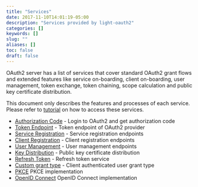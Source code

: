 ```yaml
---
title: "Services"
date: 2017-11-10T14:01:19-05:00
description: "Services provided by light-oauth2"
categories: []
keywords: []
slug: ""
aliases: []
toc: false
draft: false
---
```


OAuth2 server has a list of services that cover standard OAuth2 grant flows and extended 
features like service on-boarding, client on-boarding, user management, token exchange,
token chaining, scope calculation and public key certificate distribution.  
 
This document only describes the features and processes of each service. Please refer 
to [tutorial][] on how to access these services. 

* [Authorization Code][] - Login to OAuth2 and get authorization code
* [Token Endpoint][] - Token endpoint of OAuth2 provider
* [Service Registration][] - Service registration endpoints
* [Client Registration][] - Client registration endpoints
* [User Management][] - User management endpoints
* [Key Distribution][] - Public key certificate distribution
* [Refresh Token][] - Refresh token service
* [Custom grant type][] - Client authenticated user grant type
* [PKCE][] PKCE implementation
* [OpenID Connect][] OpenID Connect implementation


[OpenID Connect]: /service/oauth/serivce/openid/
[PKCE]: /service/oauth/service/pkce/
[Custom grant type]: /service/oauth/serivce/custom/
[tutorial]: /tutorial/oauth/
[Authorization Code]: /service/oauth/service/code/
[Token Endpoint]: /service/oauth/service/token/
[Service Registration]: /service/oauth/service/service/
[Client Registration]: /service/oauth/service/client/
[User Management]: /service/oauth/service/user/
[Key Distribution]: /service/oauth/service/key/
[Refresh Token]: /service/oauth/service/fresh-token/
